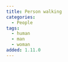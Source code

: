 ```yaml
---
title: Person walking
categories:
  - People
tags:
  - human
  - man
  - woman
added: 1.11.0
---
```

